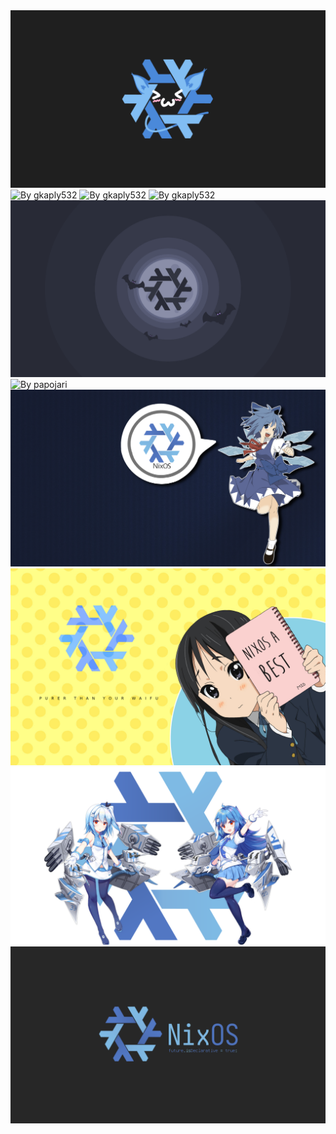 <img src="nix-owo.png" alt="By ant-arctica"/>
<img src="nix-glow-black.png" alt="By gkaply532"/>
<img src="nix-glow-gruvbox.png" alt="By gkaply532"/>
<img src="nix-glow.png" alt="By gkaply532"/>
<img src="nix-dracula.png" alt="By hostyaa"/>
<img src="nix-3d-showcase.png" alt="By papojari"/>
<img src="cirno-nixos.png" alt="By unknown author"/>
<img src="mio-purer-than-your-waifu.png" alt="By unknown author"/>
<img src="nix-azurlane-33-22.png" alt="By unknown author"/>
<img src="nixos-declarative.jpg" alt="By mbprtpmnr"/>